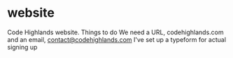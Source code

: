 website
=======

Code Highlands website.
Things to do
We need a URL, codehighlands.com
and an email, contact@codehighlands.com
I've set up a typeform for actual signing up